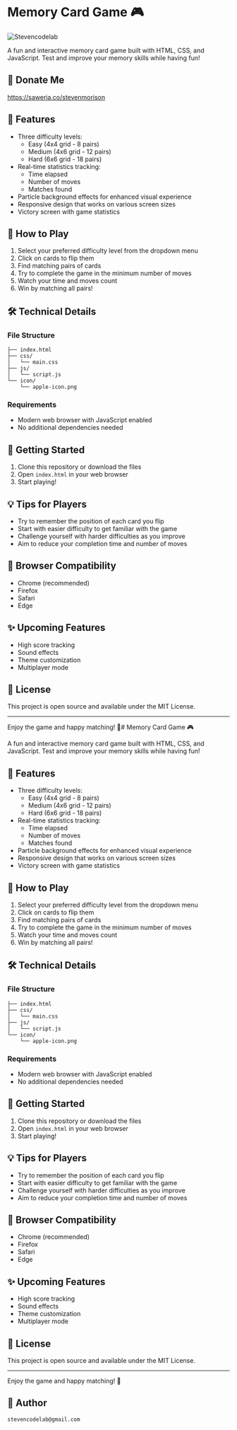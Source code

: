 # Memory Card Game 🎮

![Stevencodelab](https://github.com/user-attachments/assets/0f90cf97-0f1d-4f85-b075-afa9fb33d88a)

A fun and interactive memory card game built with HTML, CSS, and JavaScript. Test and improve your memory skills while having fun!

## 💸 Donate Me
https://saweria.co/stevenmorison

## 🌟 Features

- Three difficulty levels:
  - Easy (4x4 grid - 8 pairs)
  - Medium (4x6 grid - 12 pairs)
  - Hard (6x6 grid - 18 pairs)
- Real-time statistics tracking:
  - Time elapsed
  - Number of moves
  - Matches found
- Particle background effects for enhanced visual experience
- Responsive design that works on various screen sizes
- Victory screen with game statistics

## 🎯 How to Play

1. Select your preferred difficulty level from the dropdown menu
2. Click on cards to flip them
3. Find matching pairs of cards
4. Try to complete the game in the minimum number of moves
5. Watch your time and moves count
6. Win by matching all pairs!

## 🛠️ Technical Details

### File Structure
```
├── index.html
├── css/
│   └── main.css
├── js/
│   └── script.js
└── icon/
    └── apple-icon.png
```

### Requirements
- Modern web browser with JavaScript enabled
- No additional dependencies needed

## 🚀 Getting Started

1. Clone this repository or download the files
2. Open `index.html` in your web browser
3. Start playing!

## 💡 Tips for Players

- Try to remember the position of each card you flip
- Start with easier difficulty to get familiar with the game
- Challenge yourself with harder difficulties as you improve
- Aim to reduce your completion time and number of moves

## 🔧 Browser Compatibility

- Chrome (recommended)
- Firefox
- Safari
- Edge

## ✨ Upcoming Features

- High score tracking
- Sound effects
- Theme customization
- Multiplayer mode

## 📝 License

This project is open source and available under the MIT License.

---
Enjoy the game and happy matching! 🎉# Memory Card Game 🎮

A fun and interactive memory card game built with HTML, CSS, and JavaScript. Test and improve your memory skills while having fun!

## 🌟 Features

- Three difficulty levels:
  - Easy (4x4 grid - 8 pairs)
  - Medium (4x6 grid - 12 pairs)
  - Hard (6x6 grid - 18 pairs)
- Real-time statistics tracking:
  - Time elapsed
  - Number of moves
  - Matches found
- Particle background effects for enhanced visual experience
- Responsive design that works on various screen sizes
- Victory screen with game statistics

## 🎯 How to Play

1. Select your preferred difficulty level from the dropdown menu
2. Click on cards to flip them
3. Find matching pairs of cards
4. Try to complete the game in the minimum number of moves
5. Watch your time and moves count
6. Win by matching all pairs!

## 🛠️ Technical Details

### File Structure
```
├── index.html
├── css/
│   └── main.css
├── js/
│   └── script.js
└── icon/
    └── apple-icon.png
```

### Requirements
- Modern web browser with JavaScript enabled
- No additional dependencies needed

## 🚀 Getting Started

1. Clone this repository or download the files
2. Open `index.html` in your web browser
3. Start playing!

## 💡 Tips for Players

- Try to remember the position of each card you flip
- Start with easier difficulty to get familiar with the game
- Challenge yourself with harder difficulties as you improve
- Aim to reduce your completion time and number of moves

## 🔧 Browser Compatibility

- Chrome (recommended)
- Firefox
- Safari
- Edge

## ✨ Upcoming Features

- High score tracking
- Sound effects
- Theme customization
- Multiplayer mode

## 📝 License

This project is open source and available under the MIT License.

---
Enjoy the game and happy matching! 🎉

## 🚀 Author
```
stevencodelab@gmail.com
```


